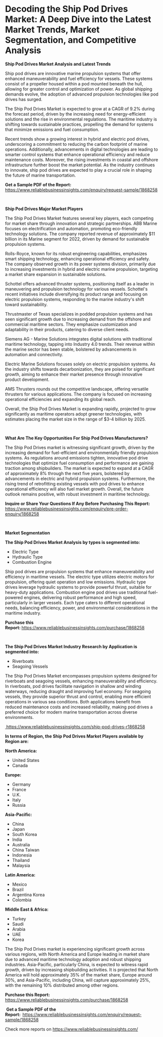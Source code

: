 <p><h1>Decoding the Ship Pod Drives Market: A Deep Dive into the Latest Market Trends, Market Segmentation, and Competitive Analysis</h1></p><p><strong>Ship Pod Drives Market Analysis and Latest Trends</strong></p>
<p><p>Ship pod drives are innovative marine propulsion systems that offer enhanced maneuverability and fuel efficiency for vessels. These systems consist of a propeller housed within a pod mounted beneath the hull, allowing for greater control and optimization of power. As global shipping demands evolve, the adoption of advanced propulsion technologies like pod drives has surged.</p><p>The Ship Pod Drives Market is expected to grow at a CAGR of 9.2% during the forecast period, driven by the increasing need for energy-efficient solutions and the rise in environmental regulations. The maritime industry is shifting towards sustainable practices, propelling the demand for systems that minimize emissions and fuel consumption.</p><p>Recent trends show a growing interest in hybrid and electric pod drives, underscoring a commitment to reducing the carbon footprint of marine operations. Additionally, advancements in digital technologies are leading to smarter control systems that enhance operational efficiency and reduce maintenance costs. Moreover, the rising investments in coastal and offshore infrastructure further boost the market potential. As the industry continues to innovate, ship pod drives are expected to play a crucial role in shaping the future of marine transportation.</p></p>
<p><strong>Get a Sample PDF of the Report:&nbsp;</strong> <a href="https://www.reliablebusinessinsights.com/enquiry/request-sample/1868258?utm_campaign=1581&utm_medium=2&utm_source=Github&utm_content=ia&utm_term=28022025&utm_id=ship-pod-drives">https://www.reliablebusinessinsights.com/enquiry/request-sample/1868258</a></p>
<p>&nbsp;</p>
<p><strong>Ship Pod Drives Major Market Players</strong></p>
<p><p>The Ship Pod Drives Market features several key players, each competing for market share through innovation and strategic partnerships. ABB Marine focuses on electrification and automation, promoting eco-friendly technology solutions. The company reported revenue of approximately $11 billion in its Marine segment for 2022, driven by demand for sustainable propulsion systems.</p><p>Rolls-Royce, known for its robust engineering capabilities, emphasizes smart shipping technology, enhancing operational efficiency and safety. The company observed growth in its power systems division, primarily due to increasing investments in hybrid and electric marine propulsion, targeting a market share expansion in sustainable solutions.</p><p>Schottel offers advanced thruster systems, positioning itself as a leader in maneuvering and propulsion technology for various vessels. Schottel's recent initiatives include diversifying its product range and focusing on electric propulsion systems, responding to the marine industry's shift toward sustainability.</p><p>Thrustmaster of Texas specializes in podded propulsion systems and has seen significant growth due to increasing demand from the offshore and commercial maritime sectors. They emphasize customization and adaptability in their products, catering to diverse client needs.</p><p>Siemens AG - Marine Solutions integrates digital solutions with traditional maritime technology, tapping into Industry 4.0 trends. Their revenue within the marine sector has been stable, bolstered by advancements in automation and connectivity.</p><p>Electric Marine Solutions focuses solely on electric propulsion systems. As the industry shifts towards decarbonization, they are poised for significant growth, aiming to enhance their market presence through innovative product development.</p><p>AMS Thrusters rounds out the competitive landscape, offering versatile thrusters for various applications. The company is focused on increasing operational efficiencies and expanding its global reach.</p><p>Overall, the Ship Pod Drives Market is expanding rapidly, projected to grow significantly as maritime operators adopt greener technologies, with estimates placing the market size in the range of $3-4 billion by 2025.</p></p>
<p>&nbsp;</p>
<p><strong>What Are The Key Opportunities For Ship Pod Drives Manufacturers?</strong></p>
<p><p>The Ship Pod Drives market is witnessing significant growth, driven by the increasing demand for fuel-efficient and environmentally friendly propulsion systems. As regulations around emissions tighten, innovative pod drive technologies that optimize fuel consumption and performance are gaining traction among shipbuilders. The market is expected to expand at a CAGR of approximately 8% through the next five years, bolstered by advancements in electric and hybrid propulsion systems. Furthermore, the rising trend of retrofitting existing vessels with pod drives to enhance operational efficiency will also fuel market growth. Overall, the future outlook remains positive, with robust investment in maritime technology.</p></p>
<p><strong>Inquire or Share Your Questions If Any Before Purchasing This Report:</strong> <a href="https://www.reliablebusinessinsights.com/enquiry/pre-order-enquiry/1868258?utm_campaign=1581&utm_medium=2&utm_source=Github&utm_content=ia&utm_term=28022025&utm_id=ship-pod-drives">https://www.reliablebusinessinsights.com/enquiry/pre-order-enquiry/1868258</a></p>
<p>&nbsp;</p>
<p><strong>Market Segmentation</strong></p>
<p><strong>The Ship Pod Drives Market Analysis by types is segmented into:</strong></p>
<p><ul><li>Electric Type</li><li>Hydraulic Type</li><li>Combustion Engine</li></ul></p>
<p><p>Ship pod drives are propulsion systems that enhance maneuverability and efficiency in maritime vessels. The electric type utilizes electric motors for propulsion, offering quiet operation and low emissions. Hydraulic type drives leverage hydraulic systems to provide powerful thrust, suitable for heavy-duty applications. Combustion engine pod drives use traditional fuel-powered engines, delivering robust performance and high speed, particularly in larger vessels. Each type caters to different operational needs, balancing efficiency, power, and environmental considerations in the maritime industry.</p></p>
<p><strong>Purchase this Report:&nbsp;</strong><a href="https://www.reliablebusinessinsights.com/purchase/1868258?utm_campaign=1581&utm_medium=2&utm_source=Github&utm_content=ia&utm_term=28022025&utm_id=ship-pod-drives">https://www.reliablebusinessinsights.com/purchase/1868258</a></p>
<p>&nbsp;</p>
<p><strong>The Ship Pod Drives Market Industry Research by Application is segmented into:</strong></p>
<p><ul><li>Riverboats</li><li>Seagoing Vessels</li></ul></p>
<p><p>The Ship Pod Drives Market encompasses propulsion systems designed for riverboats and seagoing vessels, enhancing maneuverability and efficiency. In riverboats, pod drives facilitate navigation in shallow and winding waterways, reducing draught and improving fuel economy. For seagoing vessels, they provide superior thrust and control, enabling more efficient operations in various sea conditions. Both applications benefit from reduced maintenance costs and increased reliability, making pod drives a preferred choice for modern marine transportation across diverse environments.</p></p>
<p><a href="https://www.reliablebusinessinsights.com/ship-pod-drives-r1868258?utm_campaign=1581&utm_medium=2&utm_source=Github&utm_content=ia&utm_term=28022025&utm_id=ship-pod-drives">&nbsp;https://www.reliablebusinessinsights.com/ship-pod-drives-r1868258</a></p>
<p><strong>In terms of Region, the Ship Pod Drives Market Players available by Region are:</strong></p>
<p>
    <p> <strong> North America: </strong>
        <ul>
            <li>United States</li>
            <li>Canada</li>
        </ul>
        </p> 
    <p> <strong> Europe: </strong>
        <ul>
            <li>Germany</li>
            <li>France</li>
            <li>U.K.</li>
            <li>Italy</li>
            <li>Russia</li>
        </ul>
        </p> 
    <p> <strong> Asia-Pacific: </strong>
        <ul>
            <li>China</li>
            <li>Japan</li>
            <li>South Korea</li>
            <li>India</li>
            <li>Australia</li>
            <li>China Taiwan</li>
            <li>Indonesia</li>
            <li>Thailand</li>
            <li>Malaysia</li>
        </ul>
        </p> 
    <p> <strong> Latin America: </strong>
        <ul>
            <li>Mexico</li>
            <li>Brazil</li>
            <li>Argentina Korea</li>
            <li>Colombia</li>
        </ul>
        </p> 
    <p> <strong> Middle East & Africa: </strong>
        <ul>
            <li>Turkey</li>
            <li>Saudi</li>
            <li>Arabia</li>
            <li>UAE</li>
            <li>Korea</li>
        </ul>
    </p>
    </p>
<p><p>The Ship Pod Drives market is experiencing significant growth across various regions, with North America and Europe leading in market share due to advanced maritime technology adoption and robust shipping industries. Asia-Pacific, particularly China, is expected to witness rapid growth, driven by increasing shipbuilding activities. It is projected that North America will hold approximately 35% of the market share, Europe around 30%, and Asia-Pacific, including China, will capture approximately 25%, with the remaining 10% distributed among other regions.</p></p>
<p><strong>Purchase this Report: </strong><a href="https://www.reliablebusinessinsights.com/purchase/1868258?utm_campaign=1581&utm_medium=2&utm_source=Github&utm_content=ia&utm_term=28022025&utm_id=ship-pod-drives">https://www.reliablebusinessinsights.com/purchase/1868258</a></p>
<p>&nbsp;<strong>Get a Sample PDF of the Report:&nbsp;&nbsp;</strong><a href="https://www.reliablebusinessinsights.com/enquiry/request-sample/1868258?utm_campaign=1581&utm_medium=2&utm_source=Github&utm_content=ia&utm_term=28022025&utm_id=ship-pod-drives">https://www.reliablebusinessinsights.com/enquiry/request-sample/1868258</a></p>
<p><strong></strong></p>
<p>Check more reports on <a href="https://www.reliablebusinessinsights.com/?utm_campaign=1581&utm_medium=2&utm_source=Github&utm_content=ia&utm_term=28022025&utm_id=ship-pod-drives">https://www.reliablebusinessinsights.com/</a></p>